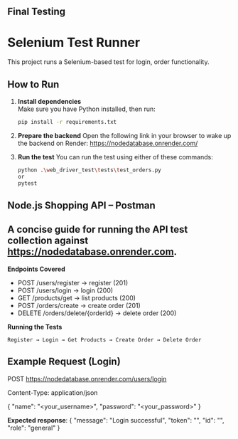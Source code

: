 ## Final Testing

# Selenium Test Runner

This project runs a Selenium-based test for login, order functionality.

## How to Run

1. **Install dependencies**  
   Make sure you have Python installed, then run:

   ```bash
   pip install -r requirements.txt

   ```

2. **Prepare the backend**
   Open the following link in your browser to wake up the backend on Render:
   https://nodedatabase.onrender.com/

3. **Run the test**
   You can run the test using either of these commands:
   ```bash
   python .\web_driver_test\tests\test_orders.py
   or
   pytest
   ```



## Node.js Shopping API – Postman

## A concise guide for running the API test collection against https://nodedatabase.onrender.com.

**Endpoints Covered**
- POST /users/register → register (201)
- POST /users/login → login (200)
- GET  /products/get → list products (200)
- POST /orders/create → create order (201)
- DELETE /orders/delete/{orderId} → delete order (200)

**Running the Tests**
```Execute requests in order:
Register → Login → Get Products → Create Order → Delete Order
```

## Example Request (Login)

POST https://nodedatabase.onrender.com/users/login

Content-Type: application/json

{
  "name": "<your_username>",
  "password": "<your_password>"
}

**Expected response**:
{
  "message": "Login successful",
  "token": "<JWT-token>",
  "id": "<userId>",
  "role": "general"
}

